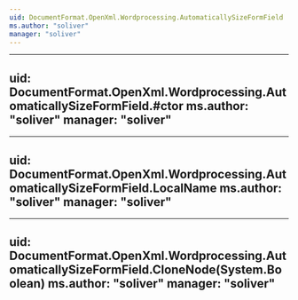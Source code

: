 ```yaml
---
uid: DocumentFormat.OpenXml.Wordprocessing.AutomaticallySizeFormField
ms.author: "soliver"
manager: "soliver"
---
```


---
uid: DocumentFormat.OpenXml.Wordprocessing.AutomaticallySizeFormField.#ctor
ms.author: "soliver"
manager: "soliver"
---

---
uid: DocumentFormat.OpenXml.Wordprocessing.AutomaticallySizeFormField.LocalName
ms.author: "soliver"
manager: "soliver"
---

---
uid: DocumentFormat.OpenXml.Wordprocessing.AutomaticallySizeFormField.CloneNode(System.Boolean)
ms.author: "soliver"
manager: "soliver"
---

